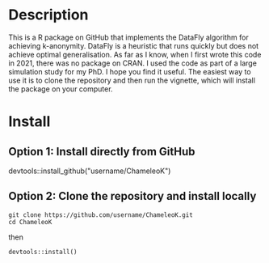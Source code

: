 # Description
This is a R package on GitHub that implements the DataFly algorithm for achieving k-anonymity. DataFly is a heuristic that runs quickly but does not achieve optimal generalisation. As far as I know, when I first wrote this code in 2021, there was no package on CRAN. I used the code as part of a large simulation study for my PhD. I hope you find it useful.
The easiest way to use it is to clone the repository and then run the vignette, which will install the package on your computer.

# Install
## Option 1: Install directly from GitHub
devtools::install_github("username/ChameleoK")

## Option 2: Clone the repository and install locally
```{shell}
git clone https://github.com/username/ChameleoK.git
cd ChameleoK
```

then
```{r}
devtools::install()
```
